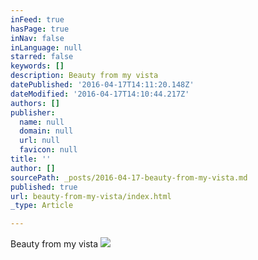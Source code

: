 ```yaml
---
inFeed: true
hasPage: true
inNav: false
inLanguage: null
starred: false
keywords: []
description: Beauty from my vista
datePublished: '2016-04-17T14:11:20.148Z'
dateModified: '2016-04-17T14:10:44.217Z'
authors: []
publisher:
  name: null
  domain: null
  url: null
  favicon: null
title: ''
author: []
sourcePath: _posts/2016-04-17-beauty-from-my-vista.md
published: true
url: beauty-from-my-vista/index.html
_type: Article

---
```

Beauty from my vista
![](https://the-grid-user-content.s3-us-west-2.amazonaws.com/5fa5cc38-9f27-48bd-9895-0b03d25b0836.jpg)